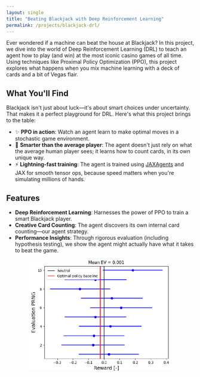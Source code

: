 ```yaml
---
layout: single
title: "Beating Blackjack with Deep Reinforcement Learning"
permalink: /projects/blackjack-drl/
---
```


Ever wondered if a machine can beat the house at Blackjack? In this project, we dive into the world of Deep Reinforcement Learning (DRL) to teach an agent how to play (and win) at the most iconic casino games of all time. Using techniques like Proximal Policy Optimization (PPO), this project explores what happens when you mix machine learning with a deck of cards and a bit of Vegas flair.

## What You'll Find

Blackjack isn't just about luck—it's about smart choices under uncertainty. That makes it a perfect playground for DRL. Here's what this project brings to the table:

- ✨ **PPO in action**: Watch an agent learn to make optimal moves in a stochastic game environment.
- 🤖 **Smarter than the average player**: The agent doesn't just rely on what the average human player sees; it learns how to count cards, in its own unique way.
- ⚡ **Lightning-fast training**:  The agent is trained using [JAXAgents](https://github.com/amavrits/jax-agents) and JAX for smooth tensor ops, because speed matters when you're simulating millions of hands.

## Features

- **Deep Reinforcement Learning**: Harnesses the power of PPO to train a smart Blackjack player.
- **Creative Card Counting**: The agent discovers its own internal card counting—our agent strategy.
- **Performance Insights**: Through rigorous evaluation (including hypothesis testing), we show the agent might actually have what it takes to beat the game.

<p align="center">
    <img src="/assets/blackjack_hypothesis.png" alt="blackjack_hypothesis" height="300"/>
</p>

